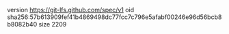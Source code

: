 version https://git-lfs.github.com/spec/v1
oid sha256:57b613909fef41b4869498dc77fcc7c796e5afabf00246e96d56bcb8b8082b40
size 2209
